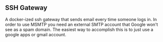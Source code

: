 ## SSH Gateway 

A docker-ized ssh gateway that sends email every time someone logs in.  In order to use MSMTP you need an external SMTP account that Google won't see as a spam domain.  The easiest way to accomplish this is to just use a google apps or gmail account. 
